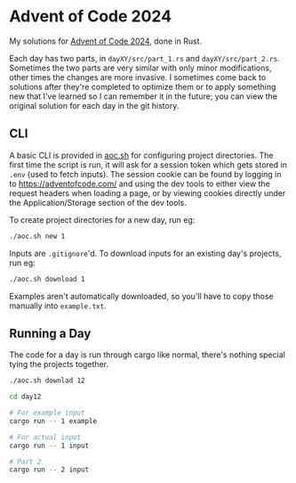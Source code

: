 # Advent of Code 2024

My solutions for [Advent of Code 2024](https://adventofcode.com/2024), done in Rust.

Each day has two parts, in `dayXY/src/part_1.rs` and `dayXY/src/part_2.rs`. Sometimes the two parts are very similar
with only minor modifications, other times the changes are more invasive. I sometimes come back to solutions after
they're completed to optimize them or to apply something new that I've learned so I can remember it in the future;
you can view the original solution for each day in the git history.

## CLI

A basic CLI is provided in [aoc.sh](aoc.sh) for configuring project directories. The first time the script is run, it
will ask for a session token which gets stored in `.env` (used to fetch inputs). The session cookie can be found by
logging in to https://adventofcode.com/ and using the dev tools to either view the request headers when loading a page,
or by viewing cookies directly under the Application/Storage section of the dev tools.

To create project directories for a new day, run eg:

```bash
./aoc.sh new 1
```

Inputs are `.gitignore`'d. To download inputs for an existing day's projects, run eg:

```bash
./aoc.sh download 1
```

Examples aren't automatically downloaded, so you'll have to copy those manually into `example.txt`.

## Running a Day

The code for a day is run through cargo like normal, there's nothing special tying the projects together.

```bash
./aoc.sh downlad 12

cd day12

# For example input
cargo run -- 1 example

# For actual input
cargo run -- 1 input

# Part 2
cargo run -- 2 input
```
